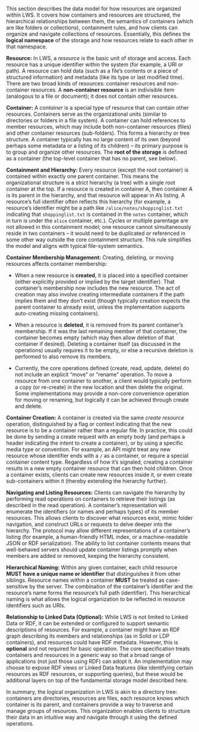 This section describes the data model for how resources are organized within LWS. It covers how containers and resources are structured, the hierarchical relationships between them, the semantics of containers (which are like folders or collections), containment rules, and how clients can organize and navigate collections of resources. Essentially, this defines the **logical namespace** of the storage and how resources relate to each other in that namespace.

**Resource:** In LWS, a *resource* is the basic unit of storage and access. Each resource has a unique identifier within the system (for example, a URI or path). A resource can hold data (such as a file’s contents or a piece of structured information) and metadata (like its type or last modified time). There are two broad kinds of resources: container resources and non-container resources. A **non-container resource** is an indivisible item (analogous to a file or document); it does not contain other resources.

**Container:** A *container* is a special type of resource that can contain other resources. Containers serve as the organizational units (similar to directories or folders in a file system). A container can hold references to member resources, which may include both non-container resources (files) and other container resources (sub-folders). This forms a hierarchy or tree structure. A container typically has no large content of its own (beyond perhaps some metadata or a listing of its children) – its primary purpose is to group and organize other resources. The **root of the storage** is defined as a container (the top-level container that has no parent, see below).

**Containment and Hierarchy:** Every resource (except the root container) is contained within exactly one parent container. This means the organizational structure is a strict hierarchy (a tree) with a single root container at the top. If a resource is created in container A, then container A is its parent in the hierarchy, and that resource will appear in A’s listing. A resource’s full identifier often reflects this hierarchy (for example, a resource’s identifier might be a path like `/alice/notes/shoppinglist.txt` indicating that `shoppinglist.txt` is contained in the `notes` container, which in turn is under the `alice` container, etc.). Cycles or multiple parentage are not allowed in this containment model; one resource cannot simultaneously reside in two containers – it would need to be duplicated or referenced in some other way outside the core containment structure. This rule simplifies the model and aligns with typical file-system semantics.

**Container Membership Management:** Creating, deleting, or moving resources affects container membership:

* When a new resource is **created**, it is placed into a specified container (either explicitly provided or implied by the target identifier). That container’s membership now includes the new resource. The act of creation may also involve creating intermediate containers if the path implies them and they don’t exist (though typically creation expects the parent container to already exist, unless the implementation supports auto-creating missing containers).

* When a resource is **deleted**, it is removed from its parent container’s membership. If it was the last remaining member of that container, the container becomes empty (which may then allow deletion of that container if desired). Deleting a container itself (as discussed in the operations) usually requires it to be empty, or else a recursive deletion is performed to also remove its members.

* Currently, the core operations defined (create, read, update, delete) do not include an explicit “move” or “rename” operation. To move a resource from one container to another, a client would typically perform a copy (or re-create) in the new location and then delete the original. Some implementations may provide a non-core convenience operation for moving or renaming, but logically it can be achieved through create and delete.

**Container Creation:** A container is created via the same *create resource* operation, distinguished by a flag or context indicating that the new resource is to be a container rather than a regular file. In practice, this could be done by sending a create request with an empty body (and perhaps a header indicating the intent to create a container), or by using a specific media type or convention. For example, an API might treat any new resource whose identifier ends with a `/` as a container, or require a special container content type. Regardless of how it’s signaled, creating a container results in a new empty container resource that can then hold children. Once a container exists, clients can create new resources inside it, or even create sub-containers within it (thereby extending the hierarchy further).

**Navigating and Listing Resources:** Clients can navigate the hierarchy by performing read operations on containers to retrieve their listings (as described in the read operation). A container’s representation will enumerate the identifiers (or names and perhaps types) of its member resources. This allows clients to discover what resources exist, mimic folder navigation, and construct URLs or requests to delve deeper into the hierarchy. The protocol may allow different representations of a container’s listing (for example, a human-friendly HTML index, or a machine-readable JSON or RDF serialization). The ability to list container contents means that well-behaved servers should update container listings promptly when members are added or removed, keeping the hierarchy consistent.

**Hierarchical Naming:** Within any given container, each child resource **MUST have a unique name or identifier** that distinguishes it from other siblings. Resource names within a container **MUST** be treated as case-sensitive by the server.  The combination of the container’s identifier and the resource’s name forms the resource’s full path (identifier). This hierarchical naming is what allows the logical organization to be reflected in resource identifiers such as URIs.

**Relationship to Linked Data (Optional):** While LWS is not limited to Linked Data or RDF, it can be extended or configured to support semantic descriptions of resources. For example, a container might have an RDF graph describing its members and relationships (as in Solid or LDP containers), and resources could have RDF metadata. However, this is **optional** and not required for basic operation. The core specification treats containers and resources in a generic way so that a broad range of applications (not just those using RDF) can adopt it. An implementation may choose to expose RDF views or Linked Data features (like identifying certain resources as RDF resources, or supporting queries), but these would be additional layers on top of the fundamental storage model described here.

In summary, the logical organization in LWS is akin to a directory tree: containers are directories, resources are files, each resource knows which container is its parent, and containers provide a way to traverse and manage groups of resources. This organization enables clients to structure their data in an intuitive way and navigate through it using the defined operations.
